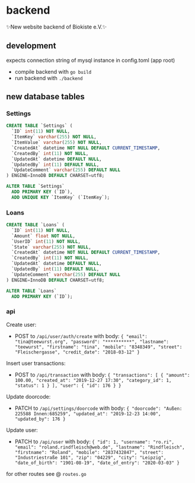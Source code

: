 # backend

✨New website backend of Biokiste e.V.✨

## development

expects connection string of mysql instance in config.toml (app root)

- compile backend with `go build`
- run backend with `./backend`

## new database tables

### Settings

```sql
CREATE TABLE `Settings` (
  `ID` int(11) NOT NULL,
  `ItemKey` varchar(255) NOT NULL,
  `ItemValue` varchar(255) NOT NULL,
  `CreatedAt` datetime NOT NULL DEFAULT CURRENT_TIMESTAMP,
  `CreatedBy` int(11) NOT NULL,
  `UpdatedAt` datetime DEFAULT NULL,
  `UpdatedBy` int(11) DEFAULT NULL,
  `UpdateComment` varchar(255) DEFAULT NULL
) ENGINE=InnoDB DEFAULT CHARSET=utf8;

ALTER TABLE `Settings`
  ADD PRIMARY KEY (`ID`),
  ADD UNIQUE KEY `ItemKey` (`ItemKey`);
```

### Loans

```sql
CREATE TABLE `Loans` (
  `ID` int(11) NOT NULL,
  `Amount` float NOT NULL,
  `UserID` int(11) NOT NULL,
  `State` varchar(255) NOT NULL,
  `CreatedAt` datetime NOT NULL DEFAULT CURRENT_TIMESTAMP,
  `CreatedBy` int(11) NOT NULL,
  `UpdatedAt` datetime DEFAULT NULL,
  `UpdatedBy` int(11) DEFAULT NULL,
  `UpdateComment` varchar(255) DEFAULT NULL
) ENGINE=InnoDB DEFAULT CHARSET=utf8;

ALTER TABLE `Loans`
  ADD PRIMARY KEY (`ID`);
```

### api

Create user:

- POST to `/api/user/auth/create` with body:
  `{ "email": "tina@teewurst.org", "password": "**********", "lastname": "teewurst", "firstname": "tina", "mobile": "8348349", "street": "Fleischergasse", "credit_date": "2018-03-12" }`

Insert user transactions:

- POST to `/api/transaction` with body:
  `{ "transactions": [ { "amount": 100.00, "created_at": "2019-12-27 17:30", "category_id": 1, "status": 1 } ], "user": { "id": 176 } }`

Update doorcode:

- PATCH to `/api/settings/doorcode` with body:
  `{ "doorcode": "Außen: 225588 Innen:685259", "updated_at": "2019-12-23 14:00", "updated_by": 176 }`

Update user:

- PATCH to `/api/user` with body:
  `{ "id": 1, "username": "ro.ri", "email": "roland.rindfleisch@web.de", "lastname": "Rindfleisch", "firstname": "Roland", "mobile": "2837432847", "street": "Industriestraße 101", "zip": "04229", "city": "Leipzig", "date_of_birth": "1901-08-19", "date_of_entry": "2020-03-03" }`

for other routes see @ `routes.go`
